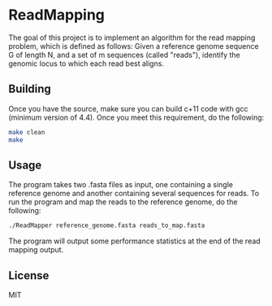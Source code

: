 # ReadMapping
The goal of this project is to implement an algorithm for the read mapping problem, which is defined as follows: Given a reference genome sequence G of length N, and a set of m sequences (called "reads"), identify the genomic locus to which each read best aligns. 

## Building
Once you have the source, make sure you can build c+11 code with gcc (minimum version of 4.4). Once you meet this requirement, do the following:
```bash
make clean
make
```

## Usage
The program takes two .fasta files as input, one containing a single reference genome and another containing several sequences for reads. To run the program and map the reads to the reference genome, do the following:
```bash
./ReadMapper reference_genome.fasta reads_to_map.fasta
```

The program will output some performance statistics at the end of the read mapping output.

## License
MIT
